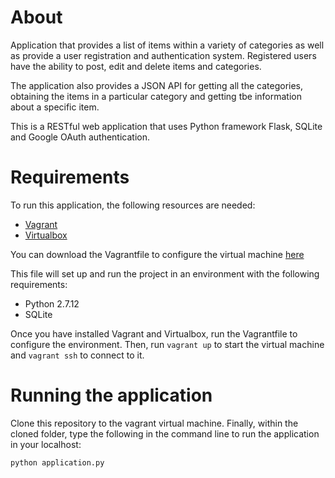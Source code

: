 # About

Application that provides a list of items within a variety of categories as well as provide a user registration and authentication system. Registered users have the ability to post, edit and delete items and categories. 

The application also provides a JSON API for getting all the categories, obtaining the items in a particular category and getting tbe information about a specific item.

This is a RESTful web application that uses Python framework Flask, SQLite and Google OAuth authentication. 

# Requirements

To run this application, the following resources are needed: 

* [Vagrant](https://www.vagrantup.com/downloads.html)
* [Virtualbox](https://www.virtualbox.org/wiki/Download_Old_Builds_5_1)

You can download the Vagrantfile to configure the virtual machine [here](https://github.com/udacity/fullstack-nanodegree-vm/blob/master/vagrant/Vagrantfile)

This file will set up and run the project in an environment with the following requirements:

* Python 2.7.12
* SQLite

Once you have installed Vagrant and Virtualbox, run the Vagrantfile to configure the environment. Then, run `vagrant up` to start the virtual machine and `vagrant ssh` to connect to it.

# Running the application

Clone this repository to the vagrant virtual machine. Finally, within the cloned folder, type the following in the command line to run the application in your localhost:

`python application.py`
